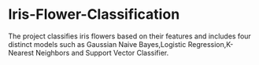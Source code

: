 # Iris-Flower-Classification
The project classifies iris flowers based on their features and includes four distinct models such as Gaussian Naive Bayes,Logistic Regression,K-Nearest Neighbors and Support Vector Classifier.
